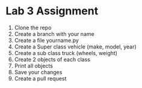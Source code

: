 # Lab 3 Assignment
1. Clone the repo
2. Create a branch with your name
3. Create a file yourname.py
4. Create a Super class vehicle (make, model, year)
5. Create a sub class truck (wheels, weight)
6. Create 2 objects of each class
8. Print all objects
7. Save your changes 
8. Create a pull request


